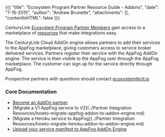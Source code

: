 {{{
  "title": "Ecosystem Program Partner Resource Guide - Addons",
  "date": "7-15-2015",
  "author": "Andrew Brunette",
  "attachments": [],
  "contentIsHTML": false
}}}


CenturyLink [Ecosystem Program Partner Members](centurylink-cloud-ecosystem-program-guide.md) gain access to a marketplace of [resources](ecosystem-program-resources.md) that make integrations easy.

The CenturyLink Cloud AddOn engine allows partners to add their services to the AppFog marketplace, giving customers access to service broker delivered services.  Partners register their service with the AppFog AddOn engine.  The service is then visible to the AppFog user through the AppFog marketplace.  The customer can sign up for the service directly through AppFog.  

Prospective partners with questions should contact ecosystem@ctl.io

### Core Documentation

  * [Become an AddOn partner](../../AFv1/become-an-add-on-partner.md)
  * [Migrate a V1 AppFog service to V2](../Partner Integration Resources/howto-migrate-appfog-addon-to-addon-engine.md)
  * [Migrate a Heroku service to AppFog](../Partner Integration Resources/howto-migrate-heroku-addon-to-addon-engine.md)
  * [Upload your service manifest to AppFog AddOn Engine](../upload-service-manifests-to-addon-engine.md)
